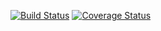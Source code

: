 [![Build Status](https://travis-ci.org/hrxiao/c4cs-f17-rpn.svg?branch=master)](https://travis-ci.org/hrxiao/c4cs-f17-rpn)
[![Coverage Status](https://coveralls.io/repos/github/hrxiao/c4cs-f17-rpn/badge.svg?branch=master)](https://coveralls.io/github/hrxiao/c4cs-f17-rpn?branch=master)